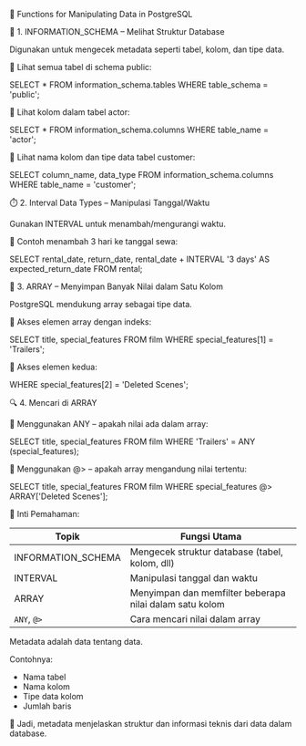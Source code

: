 
🎯 Functions for Manipulating Data in PostgreSQL

📁 1. INFORMATION_SCHEMA – Melihat Struktur Database

Digunakan untuk mengecek metadata seperti tabel, kolom, dan tipe data.

🔹 Lihat semua tabel di schema public:

SELECT * 
FROM information_schema.tables
WHERE table_schema = 'public';


🔹 Lihat kolom dalam tabel actor:

SELECT * 
FROM information_schema.columns
WHERE table_name = 'actor';


🔹 Lihat nama kolom dan tipe data tabel customer:

SELECT column_name, data_type
FROM information_schema.columns
WHERE table_name = 'customer';


⏱️ 2. Interval Data Types – Manipulasi Tanggal/Waktu

Gunakan INTERVAL untuk menambah/mengurangi waktu.

🔹 Contoh menambah 3 hari ke tanggal sewa:

SELECT rental_date,
       return_date,
       rental_date + INTERVAL '3 days' AS expected_return_date
FROM rental;


🧩 3. ARRAY – Menyimpan Banyak Nilai dalam Satu Kolom

PostgreSQL mendukung array sebagai tipe data.

🔹 Akses elemen array dengan indeks:

SELECT title, special_features
FROM film
WHERE special_features[1] = 'Trailers';


🔹 Akses elemen kedua:

WHERE special_features[2] = 'Deleted Scenes';


🔍 4. Mencari di ARRAY

🔹 Menggunakan ANY – apakah nilai ada dalam array:

SELECT title, special_features
FROM film
WHERE 'Trailers' = ANY (special_features);


🔹 Menggunakan @> – apakah array mengandung nilai tertentu:

SELECT title, special_features
FROM film
WHERE special_features @> ARRAY['Deleted Scenes'];



🧠 Inti Pemahaman:

| Topik               | Fungsi Utama                                            |
| ------------------- | ------------------------------------------------------- |
| INFORMATION\_SCHEMA | Mengecek struktur database (tabel, kolom, dll)          |
| INTERVAL            | Manipulasi tanggal dan waktu                            |
| ARRAY               | Menyimpan dan memfilter beberapa nilai dalam satu kolom |
| `ANY`, `@>`         | Cara mencari nilai dalam array                          |



Metadata adalah data tentang data.

Contohnya:

- Nama tabel
- Nama kolom
- Tipe data kolom
- Jumlah baris

📌 Jadi, metadata menjelaskan struktur dan informasi teknis dari data dalam database.